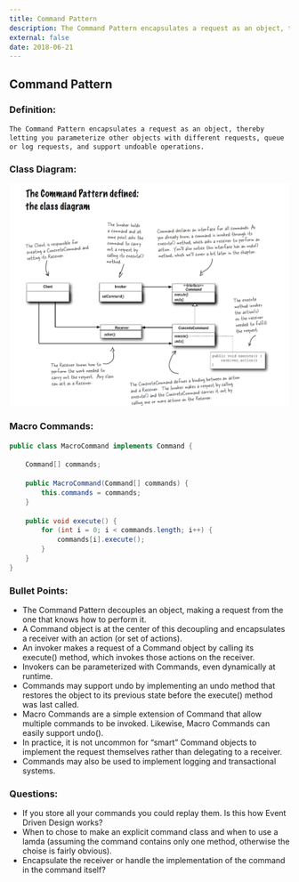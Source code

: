 ```yaml
---
title: Command Pattern
description: The Command Pattern encapsulates a request as an object, thereby letting you parameterize other objects with different requests, queue or log requests, and support undoable operations.
external: false
date: 2018-06-21
---
```


## Command Pattern

### Definition:

```
The Command Pattern encapsulates a request as an object, thereby letting you parameterize other objects with different requests, queue or log requests, and support undoable operations.
```

### Class Diagram:

![alt text](https://github.com/VanausloosThomas/PersonalDevelopment/blob/old-jeckyll-blog/knowledge/DesignPatterns/CommandPatternClassDiagram.jpeg "Class Diagram")

### Macro Commands:

```java
public class MacroCommand implements Command {

	Command[] commands;

	public MacroCommand(Command[] commands) {
		this.commands = commands;
	}

	public void execute() {
		for (int i = 0; i < commands.length; i++) {
			commands[i].execute();
		}
	}
}
```

### Bullet Points:

- The Command Pattern decouples an object, making a request from the one that knows how to perform it.
- A Command object is at the center of this decoupling and encapsulates a receiver with an action (or set of actions).
- An invoker makes a request of a Command object by calling its execute() method, which
  invokes those actions on the receiver.
- Invokers can be parameterized with Commands, even dynamically at runtime.
- Commands may support undo by implementing an undo method that restores the object
  to its previous state before the execute() method was last called.
- Macro Commands are a simple extension of Command that allow multiple commands to
  be invoked. Likewise, Macro Commands can easily support undo().
- In practice, it is not uncommon for “smart” Command objects to implement the request themselves rather than delegating to a receiver.
- Commands may also be used to implement logging and transactional systems.

### Questions:

- If you store all your commands you could replay them. Is this how Event Driven Design works?
- When to chose to make an explicit command class and when to use a lamda (assuming the command contains only one method, otherwise the choise is fairly obvious).
- Encapsulate the receiver or handle the implementation of the command in the command itself?
